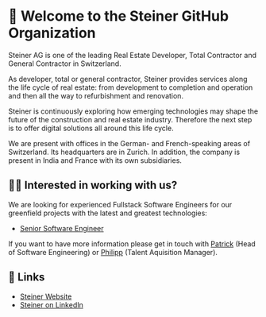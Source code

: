 # 👋 Welcome to the Steiner GitHub Organization

Steiner AG is one of the leading Real Estate Developer, Total Contractor and General Contractor in Switzerland.

As developer, total or general contractor, Steiner provides services along the life cycle of real estate: from development to completion and operation and then all the way to refurbishment and renovation.

Steiner is continuously exploring how emerging technologies may shape the future of the construction and real estate industry. Therefore the next step is to offer digital solutions all around this life cycle.

We are present with offices in the German- and French-speaking areas of Switzerland. Its headquarters are in Zurich. In addition, the company is present in India and France with its own subsidiaries.

## 🧑‍💻 Interested in working with us?
We are looking for experienced Fullstack Software Engineers for our greenfield projects with the latest and greatest technologies:

- [Senior Software Engineer](https://swissdevjobs.ch/de/jobs/Steiner-AG-Senior-Software-Engineer)

If you want to have more information please get in touch with [Patrick](https://www.linkedin.com/in/patrickvaler/) (Head of Software Engineering) or [Philipp](https://www.linkedin.com/in/philipp-schmidt-a9580a121/) (Talent Aquisition Manager).

## 🔗 Links

- [Steiner Website](https://www.steiner.ch)
- [Steiner on LinkedIn](https://www.linkedin.com/company/steiner-ag/)
